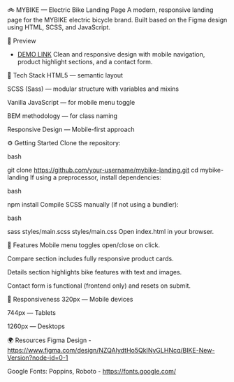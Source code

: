 🚲 MYBIKE — Electric Bike Landing Page
A modern, responsive landing page for the MYBIKE electric bicycle brand. Built based on the Figma design using HTML, SCSS, and JavaScript.


📸 Preview
- [DEMO LINK](https://VladRoz95.github.io/layout_MYBYKE-store/)
Clean and responsive design with mobile navigation, product highlight sections, and a contact form.


🔧 Tech Stack
HTML5 — semantic layout

SCSS (Sass) — modular structure with variables and mixins

Vanilla JavaScript — for mobile menu toggle

BEM methodology — for class naming

Responsive Design — Mobile-first approach


⚙️ Getting Started
Clone the repository:

bash

git clone https://github.com/your-username/mybike-landing.git
cd mybike-landing
If using a preprocessor, install dependencies:

bash

npm install
Compile SCSS manually (if not using a bundler):

bash

sass styles/main.scss styles/main.css
Open index.html in your browser.


📐 Features
Mobile menu toggles open/close on click.

Compare section includes fully responsive product cards.

Details section highlights bike features with text and images.

Contact form is functional (frontend only) and resets on submit.


📲 Responsiveness
320px — Mobile devices

744px — Tablets

1260px — Desktops


🌍 Resources
Figma Design - https://www.figma.com/design/NZQAIydtHo5QkINyGLHNcq/BIKE-New-Version?node-id=0-1

Google Fonts: Poppins, Roboto - https://fonts.google.com/
